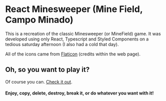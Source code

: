 # React Minesweeper (Mine Field, Campo Minado)

This is a recreation of the classic Minesweeper (or MineField) game. It was developed using only 
React, Typescript and Styled Components on a tedious saturday afternoon (I also had a cold that day).

All of the icons came from [Flaticon](https://www.flaticon.com/) (credits within the web page).

## Oh, so you want to play it? 

Of course you can. [Check it out](https://url-come-here.com).

#### Enjoy, copy, delete, destroy, break it, or do whatever you want with it!
